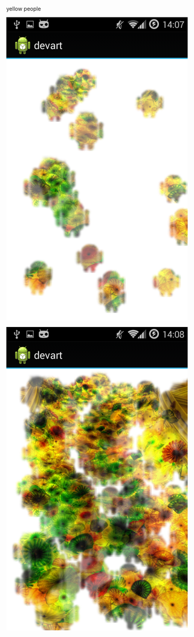 

yellow people

![img01](../project_images/Screenshot_2014-03-23-14-07-20.png?raw=true "img01")

![img01](../project_images/Screenshot_2014-03-23-14-08-07.png?raw=true "img01")
